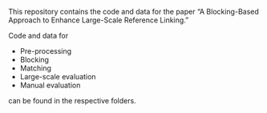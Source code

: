 This repository contains the code and data for the paper “A Blocking-Based Approach to Enhance Large-Scale Reference Linking.”

Code and data for

* Pre-processing
* Blocking
* Matching
* Large-scale evaluation
* Manual evaluation

can be found in the respective folders.
